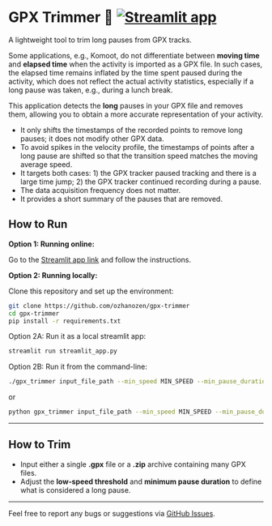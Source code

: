 # GPX Trimmer 🏃 [![Streamlit app](https://static.streamlit.io/badges/streamlit_badge_black_white.svg)](https://gpx-trimmer.streamlit.app/)

A lightweight tool to trim long pauses from GPX tracks.

Some applications, e.g., Komoot, do not differentiate between **moving time** and **elapsed time** when the activity is imported as a GPX file. In such cases, the elapsed time remains inflated by the time spent paused during the activity, which does not reflect the actual activity statistics, especially if a long pause was taken, e.g., during a lunch break.

This application detects the **long** pauses in your GPX file and removes them, allowing you to obtain a more accurate representation of your activity.
* It only shifts the timestamps of the recorded points to remove long pauses; it does not modify other GPX data.
* To avoid spikes in the velocity profile, the timestamps of points after a long pause are shifted so that the transition speed matches the moving average speed.
* It targets both cases: 1) the GPX tracker paused tracking and there is a large time jump; 2) the GPX tracker continued recording during a pause.
* The data acquisition frequency does not matter.
* It provides a short summary of the pauses that are removed.


## How to Run

**Option 1: Running online:**

Go to the [Streamlit app link](https://gpx-trimmer.streamlit.app/)
 and follow the instructions.

**Option 2: Running locally:**

Clone this repository and set up the environment:
```bash
git clone https://github.com/ozhanozen/gpx-trimmer
cd gpx-trimmer
pip install -r requirements.txt
```

Option 2A: Run it as a local streamlit app:
```bash
streamlit run streamlit_app.py
```

Option 2B: Run it from the command-line:
```bash
./gpx_trimmer input_file_path --min_speed MIN_SPEED --min_pause_duration MIN_PAUSE_DURATION
```
or
```bash
python gpx_trimmer input_file_path --min_speed MIN_SPEED --min_pause_duration MIN_PAUSE_DURATION
```

---

## How to Trim

* Input either a single **.gpx** file or a **.zip** archive containing many GPX files.
* Adjust the **low‑speed threshold** and **minimum pause duration** to define what is considered a long pause.


---

Feel free to report any bugs or suggestions via [GitHub Issues](https://github.com/ozhanozen/gpx-trimmer/issues).

 

